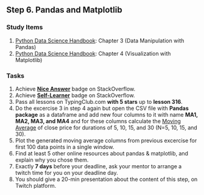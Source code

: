 ## Step 6. Pandas and Matplotlib

### Study Items

  1. [Python Data Science Handbook](README.md): Chapter 3 (Data Manipulation with Pandas)
  2. [Python Data Science Handbook](README.md): Chapter 4 (Visualization with Matplotlib)


### Tasks

 1. Achieve [**Nice Answer**](https://stackoverflow.com/help/badges/23/nice-answer) badge on StackOverflow.
 2. Achieve [**Self-Learner**](https://stackoverflow.com/help/badges/14/self-learner) badge on StackOverflow.
 3. Pass all lessons on TypingClub.com **with 5 stars** up to **lesson 316**.
 4. Do the excercise 3 in step 4 again but open the CSV file with **Pandas** **package** as a dataframe and add new four columns to it with name **MA1, MA2, MA3, and MA4** and for these columns calculate the [Moving Average](https://en.wikipedia.org/wiki/Moving_average) of close price for durations of 5, 10, 15, and 30 (N=5, 10, 15, and 30).
 5. Plot the generated moving average columns from previous excercise for first 100 data points in a single window. 
 6. Find at least 5 other online resources about pandas & matplotlib, and explain why you chose them.
 7. Exactly **7 days** before your deadline, ask your mentor to arrange a twitch time for you on your deadline day.
 8. You should give a 20-min presentation about the content of this step, on Twitch platform.

